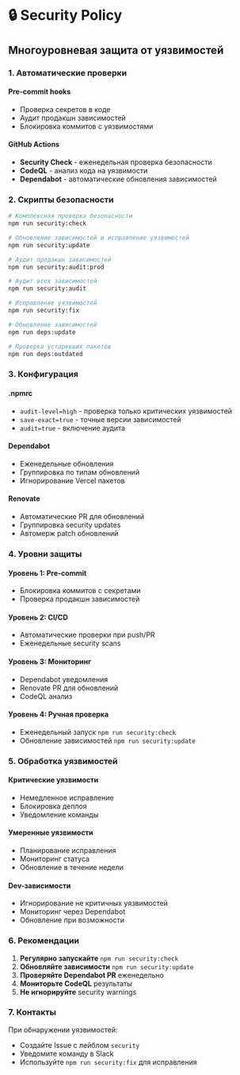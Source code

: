# 🔒 Security Policy

## Многоуровневая защита от уязвимостей

### 1. Автоматические проверки

#### Pre-commit hooks
- Проверка секретов в коде
- Аудит продакшн зависимостей
- Блокировка коммитов с уязвимостями

#### GitHub Actions
- **Security Check** - еженедельная проверка безопасности
- **CodeQL** - анализ кода на уязвимости
- **Dependabot** - автоматические обновления зависимостей

### 2. Скрипты безопасности

```bash
# Комплексная проверка безопасности
npm run security:check

# Обновление зависимостей и исправление уязвимостей
npm run security:update

# Аудит продакшн зависимостей
npm run security:audit:prod

# Аудит всех зависимостей
npm run security:audit

# Исправление уязвимостей
npm run security:fix

# Обновление зависимостей
npm run deps:update

# Проверка устаревших пакетов
npm run deps:outdated
```

### 3. Конфигурация

#### .npmrc
- `audit-level=high` - проверка только критических уязвимостей
- `save-exact=true` - точные версии зависимостей
- `audit=true` - включение аудита

#### Dependabot
- Еженедельные обновления
- Группировка по типам обновлений
- Игнорирование Vercel пакетов

#### Renovate
- Автоматические PR для обновлений
- Группировка security updates
- Автомерж patch обновлений

### 4. Уровни защиты

#### Уровень 1: Pre-commit
- Блокировка коммитов с секретами
- Проверка продакшн зависимостей

#### Уровень 2: CI/CD
- Автоматические проверки при push/PR
- Еженедельные security scans

#### Уровень 3: Мониторинг
- Dependabot уведомления
- Renovate PR для обновлений
- CodeQL анализ

#### Уровень 4: Ручная проверка
- Еженедельный запуск `npm run security:check`
- Обновление зависимостей `npm run security:update`

### 5. Обработка уязвимостей

#### Критические уязвимости
- Немедленное исправление
- Блокировка деплоя
- Уведомление команды

#### Умеренные уязвимости
- Планирование исправления
- Мониторинг статуса
- Обновление в течение недели

#### Dev-зависимости
- Игнорирование не критичных уязвимостей
- Мониторинг через Dependabot
- Обновление при возможности

### 6. Рекомендации

1. **Регулярно запускайте** `npm run security:check`
2. **Обновляйте зависимости** `npm run security:update`
3. **Проверяйте Dependabot PR** еженедельно
4. **Мониторьте CodeQL** результаты
5. **Не игнорируйте** security warnings

### 7. Контакты

При обнаружении уязвимостей:
- Создайте Issue с лейблом `security`
- Уведомите команду в Slack
- Используйте `npm run security:fix` для исправления
